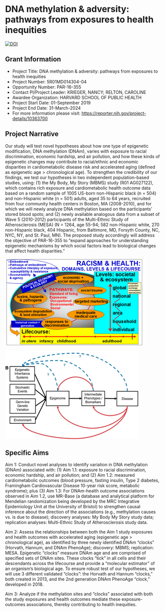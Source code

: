 # DNA methylation & adversity: pathways from exposures to health inequities
[![DOI](https://zenodo.org/badge/DOI/10.5281/zenodo.10246947.svg)](https://doi.org/10.5281/zenodo.10246947)

## Grant Information

- Project Title: DNA methylation & adversity: pathways from exposures to health inequities
- Project Number: 5R01MD014304-04
- Opportunity Number: PAR-16-355  
- Contact PI/Project Leader: KRIEGER, NANCY; RELTON, CAROLINE
- Awardee Organization: HARVARD SCHOOL OF PUBLIC HEALTH
- Project Start Date: 01-September 2019
- Project End Date: 31-March-2024
- For more information please visit: https://reporter.nih.gov/project-details/10363700

## Project Narrative 

Our study will test novel hypotheses about how one type of epigenetic
modification, DNA methylation (DNAm), varies with exposure to racial
discrimination, economic hardship, and air pollution, and how these kinds of
epigenetic changes may contribute to racial/ethnic and economic disparities in
cardiometabolic disease risk and accelerated aging (defined as epigenetic age >
chronological age). To strengthen the credibility of our findings, we test our
hypotheses in two independent population-based studies, using: (1) the My Body,
My Story (MBMS) study (R01 AG027122), which contains rich exposure and
cardiometabolic health outcome data based on a random sample of 1005 US-born
non-Hispanic black (n = 504) and non-Hispanic white (n = 501) adults, aged 35
to 64 years, recruited from four community health centers in Boston, MA
(2008-2010), and for which we will newly analyze DNA methylation based on the
participants’ stored blood spots; and (2) newly available analogous data from a
subset of Wave 5 (2010-2012) participants of the Multi-Ethnic Study of
Atherosclerosis (MESA) (N = 1264, age 55-94; 582 non-Hispanic white, 270
non-Hispanic black, 404 Hispanic, from Baltimore, MD, Forsyth County, NC, NYC,
NY, and St. Paul, MN). The proposed study accordingly will address the
objective of PAR-16-355 to “expand approaches for understanding epigenetic
mechanisms by which social factors lead to biological changes that affect
health disparities.”

![](images/racism_and_health.png)

![](images/epigenomic_pathways_to_disease.png)

## Specific Aims

Aim 1: Conduct novel analyses to identify variation in DNA methylation (DNAm)
associated with: (1) Aim 1.1: exposure to racial discrimination, economic
hardship, and air pollution; and (2) Aim 1.2: measured cardiometabolic outcomes
(blood pressure, fasting insulin, Type 2 diabetes, Framingham Cardiovascular
Disease 10-year risk score, metabolic syndrome); plus (3) Aim 1.3: For
DNAm-health outcome associations observed in Aim 1.2, use MR-Base (a database
and analytical platform for Mendelian randomization being developed by the MRC
Integrative Epidemiology Unit at the University of Bristol) to strengthen
causal inference about the direction of the associations (e.g., methylation
causes vs. is due to disease); discovery analyses: My Body My Story study data;
replication analyses: Multi-Ethnic Study of Atherosclerosis study data.

Aim 2: Assess the relationships between both the Aim 1 study exposures and
health outcomes with accelerated aging (epigenetic age > chronological age), as
identified by three newly identified DNAm “clocks” (Horvath, Hannum, and DNAm
PhenoAge); discovery: MBMS; replication: MESA. Epigenetic “clocks” measure DNAm
age and are comprised of specified sets of DNAm sites. These clocks “tick” in
all cells and their descendants across the lifecourse and provide a “molecular
estimator” of an organism’s biological age. To ensure robust test of our
hypotheses, we will use 3 different validated “clocks”: the Horvath and Hannum
“clocks,” both created in 2013, and the 2nd generation DNAm PhenoAge “clock,”
developed in 2018.

Aim 3: Analyze if the methylation sites and “clocks” associated with both the
study exposures and health outcomes mediate these exposure-outcomes
associations, thereby contributing to health inequities.
